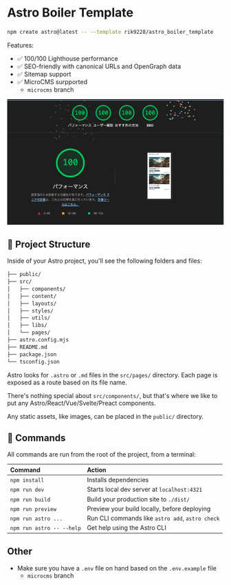 # Astro Boiler Template

```sh
npm create astro@latest -- --template rik9228/astro_boiler_template
```

Features:

- ✅ 100/100 Lighthouse performance
- ✅ SEO-friendly with canonical URLs and OpenGraph data
- ✅ Sitemap support
- ✅ MicroCMS surpported
  - `microcms` branch

![100/100 Lighthouse performance](/image.png)

## 🚀 Project Structure

Inside of your Astro project, you'll see the following folders and files:

```zsh
├── public/
├── src/
│   ├── components/
│   ├── content/
│   ├── layouts/
│   ├── styles/
│   ├── utils/
│   ├── libs/
│   └── pages/
├── astro.config.mjs
├── README.md
├── package.json
└── tsconfig.json
```

Astro looks for `.astro` or `.md` files in the `src/pages/` directory. Each page is exposed as a route based on its file name.

There's nothing special about `src/components/`, but that's where we like to put any Astro/React/Vue/Svelte/Preact components.

Any static assets, like images, can be placed in the `public/` directory.

## 🧞 Commands

All commands are run from the root of the project, from a terminal:

| Command                   | Action                                           |
| :------------------------ | :----------------------------------------------- |
| `npm install`             | Installs dependencies                            |
| `npm run dev`             | Starts local dev server at `localhost:4321`      |
| `npm run build`           | Build your production site to `./dist/`          |
| `npm run preview`         | Preview your build locally, before deploying     |
| `npm run astro ...`       | Run CLI commands like `astro add`, `astro check` |
| `npm run astro -- --help` | Get help using the Astro CLI                     |

## Other

- Make sure you have a `.env` file on hand based on the `.env.example` file
  - `microcms` branch
